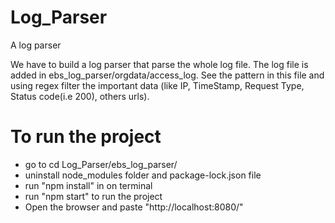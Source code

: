 # Log_Parser
A log parser

We have to build a log parser that parse the whole log file.
The log file is added in ebs_log_parser/orgdata/access_log.
See the pattern in this file and using regex filter the important data (like IP, TimeStamp, Request Type, Status code(i.e 200), others urls).

# To run the project 
* go to cd Log_Parser/ebs_log_parser/
* uninstall node_modules folder and package-lock.json file
* run "npm install" in on terminal
* run "npm start" to run the project
* Open the browser and paste "http://localhost:8080/"


